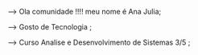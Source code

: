 --> Ola comunidade !!!! meu nome é Ana Julia;

--> Gosto de Tecnologia ;

--> Curso  Analise  e Desenvolvimento de Sistemas 3/5 ; 
